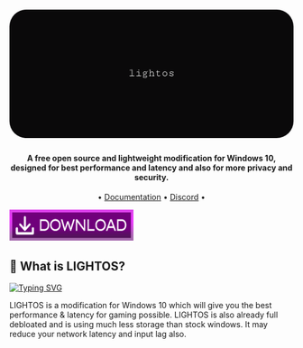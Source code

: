 <h1 align="center">
  <a href="http://atlasos.net"><img src="https://raw.githubusercontent.com/DekuCS/LIGHT-OS/main/LIGHTOS/img/banner.png?token=GHSAT0AAAAAACJZIJRLP2AJRWSGMH6RUWIGZKEFETQ" alt="LIGHTOS" width="900" style="border-radius: 30px"></a>
</h1>

<h4 align="center">A free open source and lightweight modification for Windows 10, designed for best performance and latency and also for more privacy and security.</h4>

<p align="center">
  •
  <a href="https://github.com/DekuCS/LIGHT-OS/tree/main/docs">Documentation</a>
  •
  <a href="https://discord.gg/WXVGWEkrE9" target="_blank">Discord</a>
  •
</p>

<a href="https://github.com/DekuCS/LIGHT-OS"><img src="https://raw.githubusercontent.com/DekuCS/LIGHT-OS/main/LIGHTOS/img/DOWNLOAD.png?token=GHSAT0AAAAAACJZIJRLXFBCZ4VWOFS7JTS6ZKEF3FA" width=220px height=55px></a>

## 👀 **What is LIGHTOS?**

[![Typing SVG](https://readme-typing-svg.herokuapp.com?font=Gruppo&pause=1000&color=F144F7&center=true&random=false&width=1100&lines=LIGHTOS+%E2%80%A2+BUILD+1.0+(public))](https://git.io/typing-svg)

LIGHTOS is a modification for Windows 10 which will give you the best performance & latency for gaming possible. LIGHTOS is also already full debloated and is using much less storage than stock windows. It may reduce your network latency and input lag also.
